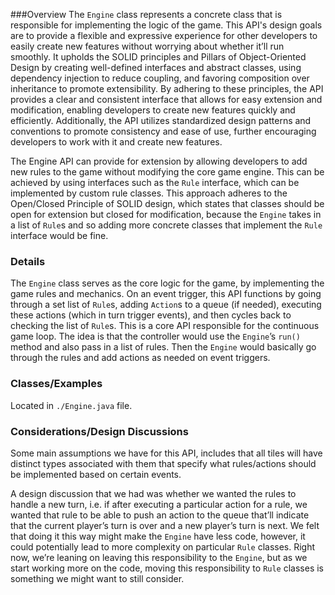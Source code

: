 ###Overview
The `Engine` class represents a concrete class that is responsible for implementing the logic of the game. This  API's design goals are to provide a flexible and expressive experience for other developers to easily create new features without worrying about whether it’ll run smoothly. It upholds the SOLID principles and Pillars of Object-Oriented Design by creating well-defined interfaces and abstract classes, using dependency injection to reduce coupling, and favoring composition over inheritance to promote extensibility. By adhering to these principles, the API provides a clear and consistent interface that allows for easy extension and modification, enabling developers to create new features quickly and efficiently. Additionally, the API utilizes standardized design patterns and conventions to promote consistency and ease of use, further encouraging developers to work with it and create new features.

The Engine API can provide for extension by allowing developers to add new rules to the game without modifying the core game engine. This can be achieved by using interfaces such as the `Rule` interface, which can be implemented by custom rule classes. This approach adheres to the Open/Closed Principle of SOLID design, which states that classes should be open for extension but closed for modification, because the `Engine` takes in a list of `Rule`s and so adding more concrete classes that implement the `Rule` interface would be fine.

### Details
The `Engine` class serves as the core logic for the game, by  implementing the game rules and mechanics. On an event trigger, this API functions by going through a set list of 	`Rule`s, adding `Action`s to a queue (if needed), executing these actions (which in turn trigger events), and then cycles back to checking the list of `Rule`s. This is a core API responsible for the continuous game loop.
The idea is that the controller would use the `Engine`’s `run()` method and also pass in a list of rules. Then the `Engine` would basically go through the rules and add actions as needed on event triggers.

### Classes/Examples
Located in `./Engine.java` file.

### Considerations/Design Discussions
Some main assumptions we have for this API, includes that all tiles will have distinct types associated with them that specify what rules/actions should be implemented based on certain events.

A design discussion that we had was whether we wanted the rules to handle a new turn, i.e. if after executing a particular action for a rule, we wanted that rule to be able to push an action to the queue that’ll indicate that the current player’s turn is over and a new player’s turn is next. We felt that doing it this way might make the `Engine` have less code, however, it could potentially lead to more complexity on particular `Rule` classes. Right now, we’re leaning on leaving this responsibility to the `Engine`, but as we start working more on the code, moving this responsibility to `Rule` classes is something we might want to still consider.
